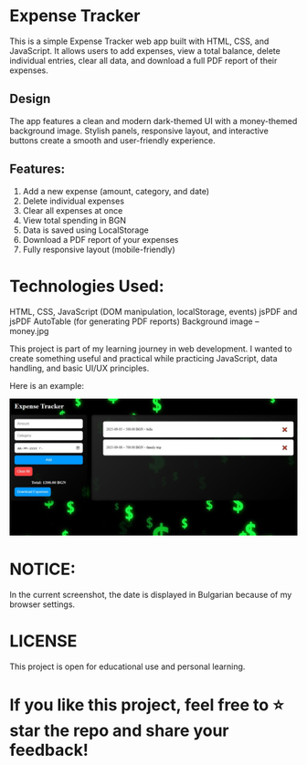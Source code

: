 # Expense Tracker

This is a simple Expense Tracker web app built with HTML, CSS, and JavaScript. 
It allows users to add expenses, view a total balance, delete individual entries, clear all data, and download a full PDF report of their expenses.

## Design

The app features a clean and modern dark-themed UI with a money-themed background image. 
Stylish panels, responsive layout, and interactive buttons create a smooth and user-friendly experience.

## Features:

1. Add a new expense (amount, category, and date)
2. Delete individual expenses
3. Clear all expenses at once
4. View total spending in BGN
5. Data is saved using LocalStorage
6. Download a PDF report of your expenses
7. Fully responsive layout (mobile-friendly)

# Technologies Used:

HTML, CSS, JavaScript (DOM manipulation, localStorage, events)
jsPDF and jsPDF AutoTable (for generating PDF reports)
Background image – money.jpg


This project is part of my learning journey in web development. 
I wanted to create something useful and practical while practicing JavaScript, data handling, and basic UI/UX principles. 

Here is an example:

![Screenshot of my webpage](screenshot/expense-tracker-screenshot.jpg)
# NOTICE: 
In the current screenshot, the date is displayed in Bulgarian because of my browser settings.

# LICENSE

This project is open for educational use and personal learning.

# If you like this project, feel free to ⭐ star the repo and share your feedback!

